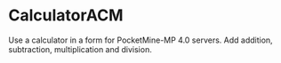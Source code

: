 # CalculatorACM
Use a calculator in a form for PocketMine-MP 4.0 servers. Add addition, subtraction, multiplication and division.
